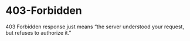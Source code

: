 # 403-Forbidden
403 Forbidden response just means “the server understood your request, but refuses to authorize it.”
